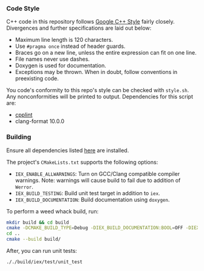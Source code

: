 ### Code Style
C++ code in this repository follows [Google C++ Style](https://google.github.io/styleguide/cppguide.html) fairly closely. Divergences and further specifications are laid out below:
* Maximum line length is 120 characters.
* Use `#pragma once` instead of header guards.
* Braces go on a new line, unless the entire expression can fit on one line.
* File names never use dashes.
* Doxygen is used for documentation.
* Exceptions may be thrown.
When in doubt, follow conventions in preexisting code.

You code's conformity to this repo's style can be checked with `style.sh`. Any nonconformities will be printed to output. Dependencies for this script are:
* [cpplint](https://raw.githubusercontent.com/google/styleguide/gh-pages/cpplint/cpplint.py)
* clang-format 10.0.0

### Building
Ensure all dependencies listed [here](../README.md#Dependencies) are installed.

The project's `CMakeLists.txt` supports the following options:
* `IEX_ENABLE_ALLWARNINGS`: Turn on GCC/Clang compatible compiler warnings. Note: warnings will cause build to fail due to addition of `Werror`.
* `IEX_BUILD_TESTING`: Build unit test target in addition to `iex`.
* `IEX_BUILD_DOCUMENTATION`: Build documentation using `doxygen`.

To perform a weed whack build, run:
```bash
mkdir build && cd build
cmake -DCMAKE_BUILD_TYPE=Debug -DIEX_BUILD_DOCUMENTATION:BOOL=OFF -DIEX_ENABLE_ALLWARNINGS:BOOL=ON -DIEX_BUILD_TESTING:BOOL=ON ..
cd ..
cmake --build build/
```
After, you can run unit tests:
```bash
././build/iex/test/unit_test
```